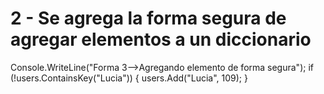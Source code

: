 # 2 - Se agrega la forma segura de agregar elementos a un diccionario

 Console.WriteLine("Forma 3-->Agregando elemento de forma segura");
            if (!users.ContainsKey("Lucia"))
            {
                users.Add("Lucia", 109);
            }